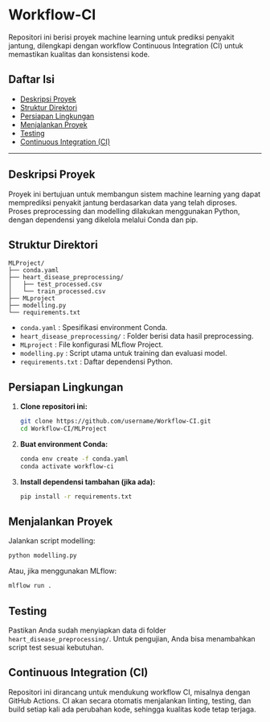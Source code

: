 # Workflow-CI

Repositori ini berisi proyek machine learning untuk prediksi penyakit jantung, dilengkapi dengan workflow Continuous Integration (CI) untuk memastikan kualitas dan konsistensi kode.

## Daftar Isi

- [Deskripsi Proyek](#deskripsi-proyek)
- [Struktur Direktori](#struktur-direktori)
- [Persiapan Lingkungan](#persiapan-lingkungan)
- [Menjalankan Proyek](#menjalankan-proyek)
- [Testing](#testing)
- [Continuous Integration (CI)](#continuous-integration-ci)


---

## Deskripsi Proyek

Proyek ini bertujuan untuk membangun sistem machine learning yang dapat memprediksi penyakit jantung berdasarkan data yang telah diproses. Proses preprocessing dan modelling dilakukan menggunakan Python, dengan dependensi yang dikelola melalui Conda dan pip.

## Struktur Direktori

```
MLProject/
├── conda.yaml
├── heart_disease_preprocessing/
│   ├── test_processed.csv
│   └── train_processed.csv
├── MLproject
├── modelling.py
└── requirements.txt
```

- `conda.yaml` : Spesifikasi environment Conda.
- `heart_disease_preprocessing/` : Folder berisi data hasil preprocessing.
- `MLproject` : File konfigurasi MLflow Project.
- `modelling.py` : Script utama untuk training dan evaluasi model.
- `requirements.txt` : Daftar dependensi Python.

## Persiapan Lingkungan

1. **Clone repositori ini:**
   ```bash
   git clone https://github.com/username/Workflow-CI.git
   cd Workflow-CI/MLProject
   ```

2. **Buat environment Conda:**
   ```bash
   conda env create -f conda.yaml
   conda activate workflow-ci
   ```

3. **Install dependensi tambahan (jika ada):**
   ```bash
   pip install -r requirements.txt
   ```

## Menjalankan Proyek

Jalankan script modelling:
```bash
python modelling.py
```

Atau, jika menggunakan MLflow:
```bash
mlflow run .
```

## Testing

Pastikan Anda sudah menyiapkan data di folder `heart_disease_preprocessing/`. Untuk pengujian, Anda bisa menambahkan script test sesuai kebutuhan.

## Continuous Integration (CI)

Repositori ini dirancang untuk mendukung workflow CI, misalnya dengan GitHub Actions. CI akan secara otomatis menjalankan linting, testing, dan build setiap kali ada perubahan kode, sehingga kualitas kode tetap terjaga.
